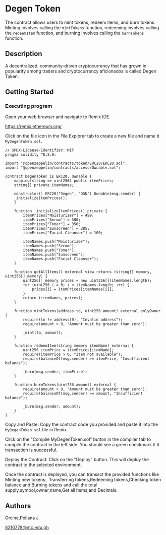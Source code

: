 # Degen Token 

The contract allows users to mint tokens, redeem items, and burn tokens. Minting involves calling the `mintTokens` function, redeeming involves calling the `redeemItem` function, and burning involves calling the `burnTokens` function.

## Description

A decentralized, community-driven cryptocurrency that has grown in popularity among traders and cryptocurrency aficionados is called Degen Token.

## Getting Started

### Executing program

Open your web browser and navigate to Remix IDE. 

https://remix.ethereum.org/

Click on the file icon in the File Explorer tab to create a new file and name it `MyDegenToken.sol`.

```solidity
// SPDX-License-Identifier: MIT
pragma solidity ^0.8.0;

import "@openzeppelin/contracts/token/ERC20/ERC20.sol";
import "@openzeppelin/contracts/access/Ownable.sol";

contract DegenToken is ERC20, Ownable {
    mapping(string => uint256) public itemPrices;
    string[] private itemNames;

    constructor() ERC20("Degen", "DGN") Ownable(msg.sender) {
    _initializeItemPrices();
    }

    function _initializeItemPrices() private {
        itemPrices["Moisturizer"] = 499;
        itemPrices["Serum"] = 500;
        itemPrices["Toner"] = 350;
        itemPrices["Sunscreen"] = 285;
        itemPrices["Facial Cleanser"] = 100;

        itemNames.push("Moisturizer");
        itemNames.push("Serum");
        itemNames.push("Toner");
        itemNames.push("Sunscreen");
        itemNames.push("Facial Cleanser");
    }

    function getAllItems() external view returns (string[] memory, uint256[] memory) {
        uint256[] memory prices = new uint256[](itemNames.length);
        for (uint256 i = 0; i < itemNames.length; i++) {
            prices[i] = itemPrices[itemNames[i]];
        }
        return (itemNames, prices);
    }

    function mintTokens(address to, uint256 amount) external onlyOwner {
        require(to != address(0), "Invalid address");
        require(amount > 0, "Amount must be greater than zero");

        _mint(to, amount);
    }

    function redeemItem(string memory itemName) external {
        uint256 itemPrice = itemPrices[itemName];
        require(itemPrice > 0, "Item not available");
        require(balanceOf(msg.sender) >= itemPrice, "Insufficient balance");

        _burn(msg.sender, itemPrice);
    }

    function burnTokens(uint256 amount) external {
        require(amount > 0, "Amount must be greater than zero");
        require(balanceOf(msg.sender) >= amount, "Insufficient balance");

        _burn(msg.sender, amount);
    }
}   
```

Copy and Paste: Copy the contract code you provided and paste it into the `MyDegenToken.sol`.file in Remix.

Click on the "Compile MyDegenToken.sol" button in the compiler tab to compile the contract in the left side. You should see a green checkmark if it transaction is successful.

Deploy the Contract: Click on the "Deploy" button. This will deploy the contract to the selected environment.

Once the contract is deployed, you can transact the provided functions like Minting new tokens:, Transferring tokens,Redeeming tokens,Checking token balance and Burning tokens and call the total supply,symbol,owner,name,Get all items,and Decimals.

## Authors

Orcine,Poliana J.

8210778@ntc.edu.ph
